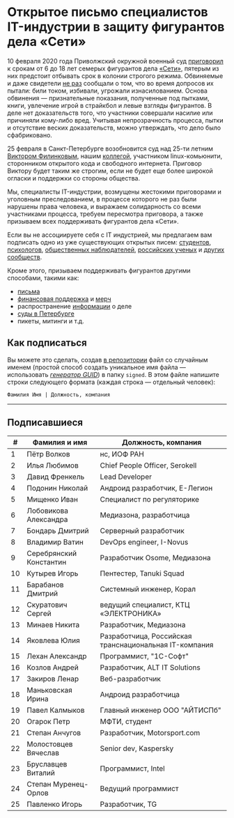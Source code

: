 # Открытое письмо специалистов IT-индустрии в защиту фигурантов дела «Сети» 

10 февраля 2020 года Приволжский окружной военный суд [приговорил](https://zona.media/news/2020/02/10/pnz18) к срокам от 6 до 18 лет семерых фигурантов дела [«Сети»](https://meduza.io/feature/2018/06/14/ya-sdalsya-prakticheski-srazu-kak-fsb-pod-pytkami-vybivaet-priznaniya-u-antifashistov), пятерым из них предстоит отбывать срок в колонии строгого режима. Обвиняемые и даже свидетели [не раз](https://twitter.com/sssmirnov/status/1226767770668404736) сообщали о том, что во время допросов их пытали: били током, избивали, угрожали изнасилованием. Основа обвинения — признательные показания, полученные под пытками, книги, увлечение игрой в страйкбол и левые взгляды фигурантов. В деле нет доказательств того, что участники совершали насилие или причиняли кому-либо вред. Учитывая непрозрачность процесса, пытки и отсутствие веских доказательств, можно утверждать, что дело было сфабриковано. 

25 февраля в Санкт-Петербурге возобновится суд над 25-ти летним [Виктором Филинковым](https://rupression.com/person/viktor-filinkov/), нашим [коллегой](https://github.com/RussianBruteForce), участником linux-комьюнити, сторонником открытого кода и свободного интернета. Приговор Виктору будет таким же строгим, если не будет еще более широкой огласки и поддержки со стороны общества. 

Мы, специалисты IT-индустрии, возмущены жестокими приговорами и уголовным преследованием, в процессе которого не раз были нарушены права человека, и выражаем солидарность со всеми участниками процесса, требуем пересмотра приговора, а также призываем всех поддерживать фигурантов дела «Сети». 

Если вы не ассоциируете себя с IT индустрией, мы предлагаем вам подписать одно из уже существующих открытых писем: [студентов](https://doxajournal.ru/support_networkcase), [психологов](https://docs.google.com/forms/d/e/1FAIpQLSfS7j5wJEcY3uggSpL4yp9YHuYKyVTrZLP_WBbnyytx5O9z-A/viewform), [общественных наблюдателей](https://www.facebook.com/story.php?story_fbid=2670390803075933&id=100003151178607), [российских ученых](https://pedagog-prof.org/novosti/privlech-vinovnykh-v-primenenii-pytok-zayavlenie-profsoyuza-uchitel-po-delu-seti) и [других сообществ](https://rupression.com/2020/02/15/we-are-network/).

Кроме этого, призываем поддерживать фигурантов другими способами, такими как: 
* [письма](http://rosuznik.org/arrests)
* [финансовая поддержка](https://rupression.com/support/) и [мерч](https://rupression.com/merch/)
* распространение [информации](https://rupression.com/kak-fsb-fabrikuet-delo-terrorizme-protiv-antifashistov-v-rossii/) о деле
* [суды в Петербурге](https://afisha.zona.media/)
* пикеты, митинги и т.д.

## Как подписаться

Вы можете это сделать, создав [в репозитории](https://github.com/developers-against-repressions/network-case) файл со случайным именем (простой способ создать уникальное имя файла — использовать *[генератор GUID](https://www.guidgenerator.com/online-guid-generator.aspx)*) в папку `signed`. В этом файле напишите строки
следующего формата (каждая строка — отдельный человек):
```
Фамилия Имя | Должность, компания
```

***

## Подписавшиеся

| #    | Фамилия и имя                      |  Должность, компания                    |
|------|------------------------------------|-----------------------------------------|
| 1    | Пётр Волков              | нс, ИОФ РАН                     |
| 2    | Илья Любимов            | Chief People Officer, Serokell          |
| 3    | Давид Френкель        | Lead Developer                          |
| 4    | Подонин Николай      | Андроид разработчик, Е-Легион |
| 5    | Мищенко Иван            | Специалист по регуляторике |
| 6    | Лобовикова Александра | Медиазона, разработчица |
| 7    | Бондарь Дмитрий      | Серверный разработчик |
| 8    | Владимир Ватин        | DevOps engineer, I-Novus                |
| 9    | Серебрянский Константин | Разработчик Osome, Медиазона |
| 10   | Кутырев Игорь          | Пентестер, Tanuki Squad        |
| 11   | Барабанов Дмитрий  | Системный инженер, Корал |
| 12   | Скуратович Сергей  | ведущий специалист, КТЦ «ЭЛЕКТРОНИКА» |
| 13   | Минаев Никита          | Разработчик, Медиазона |
| 14   | Яковлева Юлия          | Разработчица, Российская транснациональная IT-компания |
| 15   | Лехан Александр      | Программист, "1С-Софт"  |
| 16   | Козлов Андрей          | Разработчик, ALT IT Solutions |
| 17   | Закиров Ленар          | Веб-разработчик           |
| 18   | Маньковская Ирина  | Андроид разработчица |
| 19   | Павел Калмыков        | Главный инженер ООО "АЙТИСПб" |
| 20   | Огарок Петр              | МФТИ, студент                |
| 21   | Степан Анчугов        | Разработчик, Motorsport.com  |
| 22   | Молостовцев Вячеслав | Senior dev, Kaspersky                   |
| 23   | Бруславцев Виталий | Программист, Intel           |
| 24   | Степан Муренец-Орлов | Ведущий программист   |
| 25   | Павленко Игорь        | Разработчик, TG              |
